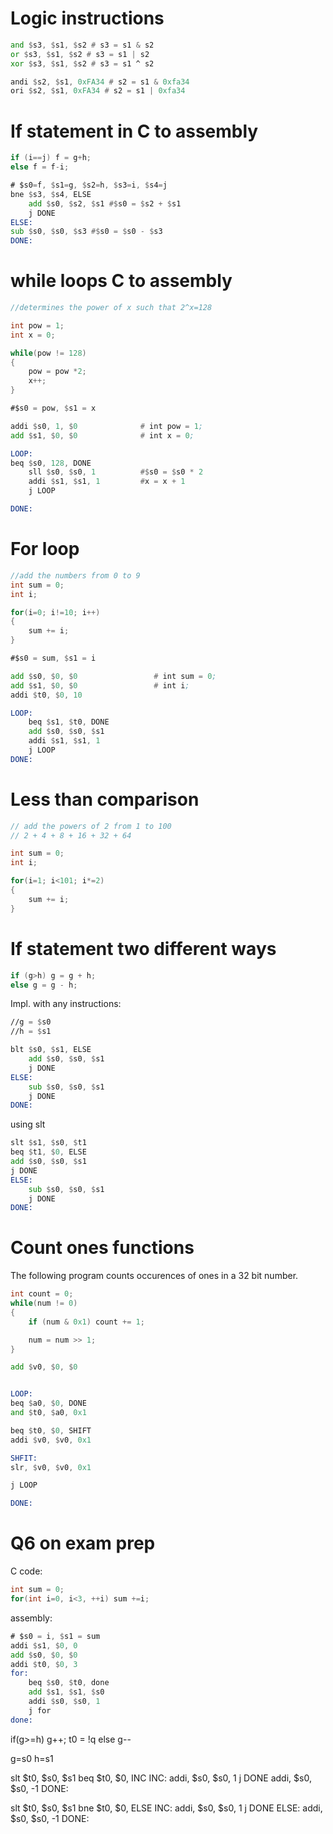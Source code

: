 # Logic instructions

```asm
and $s3, $s1, $s2 # s3 = s1 & s2
or $s3, $s1, $s2 # s3 = s1 | s2
xor $s3, $s1, $s2 # s3 = s1 ^ s2

andi $s2, $s1, 0xFA34 # s2 = s1 & 0xfa34
ori $s2, $s1, 0xFA34 # s2 = s1 | 0xfa34

```




# If statement in C to assembly

```C
if (i==j) f = g+h;
else f = f-i;
```

```asm
# $s0=f, $s1=g, $s2=h, $s3=i, $s4=j
bne $s3, $s4, ELSE
    add $s0, $s2, $s1 #$s0 = $s2 + $s1
    j DONE
ELSE:
sub $s0, $s0, $s3 #$s0 = $s0 - $s3
DONE:
```


# while loops C to assembly

```C
//determines the power of x such that 2^x=128

int pow = 1;
int x = 0;

while(pow != 128)
{
    pow = pow *2;
    x++;   
}
```

```asm
#$s0 = pow, $s1 = x

addi $s0, 1, $0              # int pow = 1;
add $s1, $0, $0              # int x = 0;

LOOP:
beq $s0, 128, DONE
    sll $s0, $s0, 1          #$s0 = $s0 * 2
    addi $s1, $s1, 1         #x = x + 1
    j LOOP

DONE:
```

# For loop
```C
//add the numbers from 0 to 9
int sum = 0;
int i;

for(i=0; i!=10; i++)
{
    sum += i;
}
```

```asm
#$s0 = sum, $s1 = i

add $s0, $0, $0                 # int sum = 0;
add $s1, $0, $0                 # int i;
addi $t0, $0, 10

LOOP:
    beq $s1, $t0, DONE
    add $s0, $s0, $s1
    addi $s1, $s1, 1
    j LOOP
DONE:
```

# Less than comparison
```C
// add the powers of 2 from 1 to 100
// 2 + 4 + 8 + 16 + 32 + 64 

int sum = 0;
int i;

for(i=1; i<101; i*=2)
{
    sum += i;
}

```

# If statement two different ways
```C
if (g>h) g = g + h;
else g = g - h;
```

Impl. with any instructions:
```asm
//g = $s0
//h = $s1

blt $s0, $s1, ELSE
    add $s0, $s0, $s1
    j DONE
ELSE:
    sub $s0, $s0, $s1
    j DONE
DONE:
```

using slt 

```asm
slt $s1, $s0, $t1
beq $t1, $0, ELSE
add $s0, $s0, $s1
j DONE
ELSE:
    sub $s0, $s0, $s1
    j DONE
DONE:
```

# Count ones functions
The following program counts occurences of ones in a 32 bit number.
```C
int count = 0;
while(num != 0)
{
    if (num & 0x1) count += 1;

    num = num >> 1;
}
```

```asm
add $v0, $0, $0


LOOP:
beq $a0, $0, DONE
and $t0, $a0, 0x1

beq $t0, $0, SHIFT
addi $v0, $v0, 0x1

SHFIT:
slr, $v0, $v0, 0x1

j LOOP

DONE:
```


# Q6 on exam prep
C code:
```C
int sum = 0;
for(int i=0, i<3, ++i) sum +=i;
```

assembly:
```asm
# $s0 = i, $s1 = sum
addi $s1, $0, 0
add $s0, $0, $0
addi $t0, $0, 3
for:
    beq $s0, $t0, done
    add $s1, $s1, $s0
    addi $s0, $s0, 1
    j for
done:
```

if(g>=h) g++; t0 = !q
else g--

g=s0 h=s1

slt $t0, $s0, $s1
beq $t0, $0, INC
INC: addi, $s0, $s0, 1
j DONE
addi, $s0, $s0, -1
DONE:

slt $t0, $s0, $s1
bne $t0, $0, ELSE
INC: addi, $s0, $s0, 1
j DONE
ELSE: addi, $s0, $s0, -1
DONE: